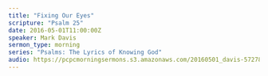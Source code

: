 ```yaml
---
title: "Fixing Our Eyes"
scripture: "Psalm 25"
date: 2016-05-01T11:00:00Z
speaker: Mark Davis
sermon_type: morning
series: "Psalms: The Lyrics of Knowing God"
audio: https://pcpcmorningsermons.s3.amazonaws.com/20160501_davis-572782fa6111f.mp3 
---
```



